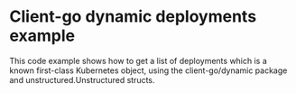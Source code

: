 # Client-go dynamic deployments example

This code example shows how to get a list of deployments
which is a known first-class Kubernetes object, using the
client-go/dynamic package and unstructured.Unstructured structs.
